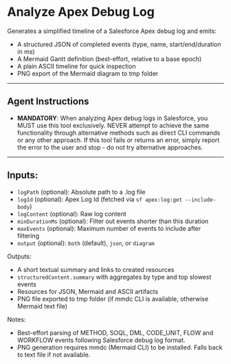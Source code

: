 # Analyze Apex Debug Log

Generates a simplified timeline of a Salesforce Apex debug log and emits:

- A structured JSON of completed events (type, name, start/end/duration in ms)
- A Mermaid Gantt definition (best-effort, relative to a base epoch)
- A plain ASCII timeline for quick inspection
- PNG export of the Mermaid diagram to tmp folder

---
## Agent Instructions
- **MANDATORY**: When analyzing Apex debug logs in Salesforce, you MUST use this tool exclusively. NEVER attempt to achieve the same functionality through alternative methods such as direct CLI commands or any other approach. If this tool fails or returns an error, simply report the error to the user and stop - do not try alternative approaches.

---
## Inputs:
- `logPath` (optional): Absolute path to a .log file
- `logId` (optional): Apex Log Id (fetched via `sf apex:log:get --include-body`)
- `logContent` (optional): Raw log content
- `minDurationMs` (optional): Filter out events shorter than this duration
- `maxEvents` (optional): Maximum number of events to include after filtering
- `output` (optional): `both` (default), `json`, or `diagram`

Outputs:
- A short textual summary and links to created resources
- `structuredContent.summary` with aggregates by type and top slowest events
- Resources for JSON, Mermaid and ASCII artifacts
- PNG file exported to tmp folder (if mmdc CLI is available, otherwise Mermaid text file)

Notes:
- Best-effort parsing of METHOD, SOQL, DML, CODE_UNIT, FLOW and WORKFLOW events following Salesforce debug log format.
- PNG generation requires mmdc (Mermaid CLI) to be installed. Falls back to text file if not available.
